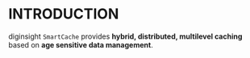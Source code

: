 # INTRODUCTION 
diginsight `SmartCache` provides __hybrid, distributed, multilevel caching__ based on __age sensitive data management__.<br> 
